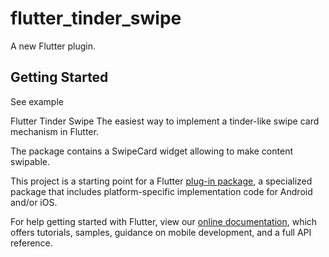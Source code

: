 # flutter_tinder_swipe

A new Flutter plugin.

## Getting Started

See example

Flutter Tinder Swipe
The easiest way to implement a tinder-like swipe card mechanism in Flutter.

The package contains a SwipeCard widget allowing to make content swipable.



This project is a starting point for a Flutter
[plug-in package](https://flutter.dev/developing-packages/),
a specialized package that includes platform-specific implementation code for
Android and/or iOS.

For help getting started with Flutter, view our
[online documentation](https://flutter.dev/docs), which offers tutorials,
samples, guidance on mobile development, and a full API reference.

